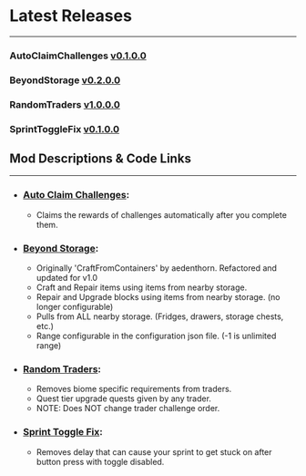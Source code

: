 # Latest Releases

---

### AutoClaimChallenges [v0.1.0.0](https://github.com/unv-annihilator/7D2D_Mods/releases/tag/AutoClaimChallenges_v0.1.0.0)

### BeyondStorage [v0.2.0.0](https://github.com/unv-annihilator/7D2D_Mods/releases/tag/BeyondStorage_v0.2.0.0)

### RandomTraders [v1.0.0.0](https://github.com/unv-annihilator/7D2D_Mods/releases/tag/RandomTraders_v1.0.0.0)

### SprintToggleFix [v0.1.0.0](https://github.com/unv-annihilator/7D2D_Mods/releases/tag/SprintToggleFix_v0.1.0.0)


## Mod Descriptions & Code Links

---

- ### [Auto Claim Challenges](https://github.com/unv-annihilator/7D2D_Mods/tree/master/AutoClaimChallenges):
  - Claims the rewards of challenges automatically after you complete them.

- ### [Beyond Storage](https://github.com/unv-annihilator/7D2D_Mods/tree/master/BeyondStorage): 
  - Originally 'CraftFromContainers' by aedenthorn. Refactored and updated for v1.0
  - Craft and Repair items using items from nearby storage.
  - Repair and Upgrade blocks using items from nearby storage. (no longer configurable)
  - Pulls from ALL nearby storage. (Fridges, drawers, storage chests, etc.)
  - Range configurable in the configuration json file. (-1 is unlimited range)

- ### [Random Traders](https://github.com/unv-annihilator/7D2D_Mods/tree/master/RandomTraders):
  - Removes biome specific requirements from traders.
  - Quest tier upgrade quests given by any trader.
  - NOTE: Does NOT change trader challenge order.

- ### [Sprint Toggle Fix](https://github.com/unv-annihilator/7D2D_Mods/tree/master/SprintToggleFix):
  - Removes delay that can cause your sprint to get stuck on after button press with toggle disabled. 
